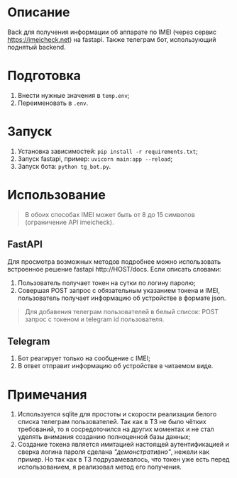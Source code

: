 # Описание
Back для получения информации об аппарате по IMEI (через сервис https://imeicheck.net) на fastapi. Также телеграм бот, использующий поднятый backend.
# Подготовка
1. Внести нужные значения в `temp.env`;
2. Переименовать в `.env`.
# Запуск
1. Установка зависимостей: `pip install -r requirements.txt`;
2. Запуск fastapi, пример: `uvicorn main:app --reload`;
3. Запуск бота: `python tg_bot.py`.
# Использование
> В обоих способах IMEI может быть от 8 до 15 символов (ограничение API imeicheck).
## FastAPI
Для просмотра возможных методов подробнее можно использовать встроенное решение fastapi http://HOST/docs. Если описать словами:
1. Пользователь получает токен на сутки по логину паролю;
2. Совершая POST запрос с обязательным указанием токена и IMEI, пользователь получает информацию об устройстве в формате json.
> Для добавения телеграм пользователей в белый список: POST запрос с токеном и telegram id пользователя.
## Telegram
1. Бот реагирует только на сообщение с IMEI;
2. В ответ отправит информацию об устройстве в читаемом виде.
# Примечания
1. Используется sqlite для простоты и скорости реализации белого списка телеграм пользователей. Так как в ТЗ не было чётких требований, то я сосредоточился на других моментах и не стал уделять внимания созданию полноценной базы данных;
2. Создание токена является имитацией настоящей аутентификацией и сверка логина пароля сделана _"демонстративно"_, нежели как пример. Но так как в ТЗ подрузамевалось, что токен уже есть перед использованием, я реализовал метод его получения.